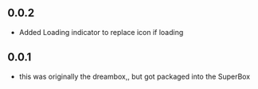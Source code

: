 
## 0.0.2

* Added Loading indicator to replace icon if loading

## 0.0.1

* this was originally the dreambox,, but got packaged into the SuperBox
